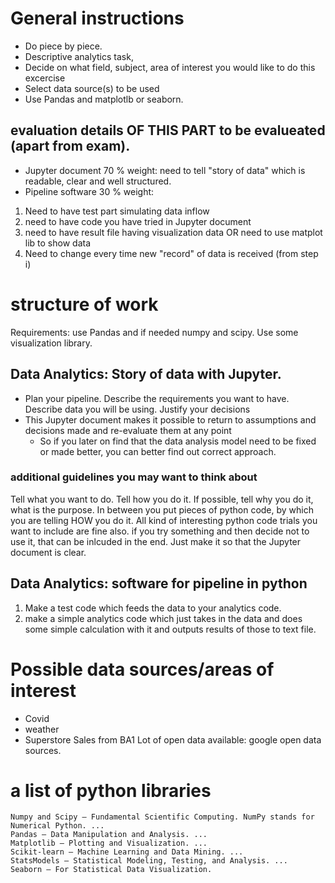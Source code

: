 # General instructions
* Do piece by piece. 
* Descriptive analytics task, 
* Decide on what field, subject, area of interest you would like to do this excercise
* Select data source(s) to be used
* Use Pandas and matplotlb or seaborn.

## evaluation details OF THIS PART to be evalueated (apart from exam). 
* Jupyter document 70 % weight: need to tell "story of data" which is readable, clear and well structured. 
* Pipeline software 30 % weight: 
1.  Need to have test part simulating data inflow
2.  need to have code you have tried in Jupyter document
3.  need to have result file having visualization data OR need to use matplot lib to show data 
4.  Need to change every time new "record" of data is received (from step i) 
# structure of work
Requirements: use Pandas and if needed numpy and scipy. Use some visualization library. 
## Data Analytics: Story of data with Jupyter.
* Plan your pipeline. Describe the requirements you want to have. Describe data you will be using. Justify your decisions 
* This Jupyter document makes it possible to return to assumptions and decisions made and re-evaluate them at any point
  * So if you later on find that the data analysis model need to be fixed or made better, you can better find out correct approach.
### additional guidelines you may want to think about
Tell what you want to do. Tell how you do it. If possible, tell why you do it, what is the purpose. In between you put pieces of python code, by which you are telling HOW you do it. All kind of interesting python code trials you want to include are fine also. if you try something and then decide not to use it, that can be inlcuded in the end. Just make it so that the Jupyter document is clear. 
## Data Analytics:  software for pipeline in python
1. Make a test code which feeds the data to your analytics code. 
2. make a simple analytics code which just takes in the data and does some simple calculation with it and outputs results of those to text file. 

# Possible data sources/areas of interest
* Covid
* weather
* Superstore Sales from BA1
Lot of open data available: google open data sources. 

# a list of python libraries
    Numpy and Scipy – Fundamental Scientific Computing. NumPy stands for Numerical Python. ...
    Pandas – Data Manipulation and Analysis. ...
    Matplotlib – Plotting and Visualization. ...
    Scikit-learn – Machine Learning and Data Mining. ...
    StatsModels – Statistical Modeling, Testing, and Analysis. ...
    Seaborn – For Statistical Data Visualization.

